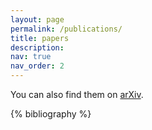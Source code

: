 ```yaml
---
layout: page
permalink: /publications/
title: papers
description: 
nav: true
nav_order: 2
---
```

<!-- _pages/publications.md -->

<!-- Bibsearch Feature -->

<!-- {% include bib_search.liquid %} -->
You can also find them on <a href="https://arxiv.org/a/liu_y_29.html">arXiv</a>.
<div class="publications">

{% bibliography %}

</div>
